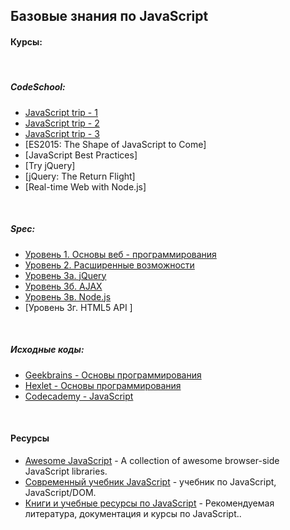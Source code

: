 ## Базовые знания по JavaScript

#### Курсы:

&nbsp;

##### CodeSchool:
* [JavaScript trip - 1](link/codeschool/js-road-trip-1/ch1.md)
* [JavaScript trip - 2](link/codeschool/js-road-trip-2/ch1.md)
* [JavaScript trip - 3](link/codeschool/js-road-trip-3/ch1.md)
* [ES2015: The Shape of JavaScript to Come]
* [JavaScript Best Practices]
&nbsp;
* [Try jQuery]
* [jQuery: The Return Flight]
&nbsp;
* [Real-time Web with Node.js]

&nbsp;

##### Spec:
* [Уровень 1. Основы веб - программирования](link/specialist/level-1/ch1.md)
* [Уровень 2. Расширенные возможности](link/specialist/level-2/ch1.md)
* [Уровень 3а. jQuery](link/specialist/level-3/ch1.md)
* [Уровень 3б. AJAX](link/specialist/level-4/ch1.md)
* [Уровень 3в. Node.js](link/specialist/level-5/ch1.md)
* [Уровень 3г. HTML5 API ]

&nbsp;

##### Исходные коды:
* [Geekbrains - Основы программирования](link/others/geekbrains-ru/ch1.md)
* [Hexlet - Основы программирования](link/others/hexlet-io/ch1.md)
* [Codecademy - JavaScript](link/others/codeacademy/ch1.md)


&nbsp;

#### Ресурсы
- [Awesome JavaScript](https://github.com/sorrycc/awesome-javascript) - A collection of awesome browser-side JavaScript libraries.
- [Современный учебник JavaScript](http://learn.javascript.ru/) - учебник по JavaScript, JavaScript/DOM.
- [Книги и учебные ресурсы по JavaScript](http://ru.stackoverflow.com/questions/474385/%D0%9A%D0%BD%D0%B8%D0%B3%D0%B8-%D0%B8-%D1%83%D1%87%D0%B5%D0%B1%D0%BD%D1%8B%D0%B5-%D1%80%D0%B5%D1%81%D1%83%D1%80%D1%81%D1%8B-%D0%BF%D0%BE-javascript) - Рекомендуемая литература, документация и курсы по JavaScript..


